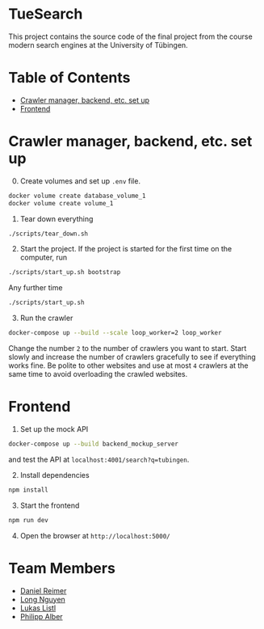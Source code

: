 # TueSearch

This project contains the source code of the final project from the course modern search engines at the University of
Tübingen.

# Table of Contents
- [Crawler manager, backend, etc. set up](#crawler-manager-backend-etc-set-up)
- [Frontend](#frontend)

# Crawler manager, backend, etc. set up

0. Create volumes and set up `.env` file.

```bash
docker volume create database_volume_1
docker volume create volume_1
```

1. Tear down everything

```bash
./scripts/tear_down.sh
```

2. Start the project. If the project is started for the first time on the computer, run 

```bash
./scripts/start_up.sh bootstrap
```

Any further time

```bash
./scripts/start_up.sh
```

3. Run the crawler

```bash
docker-compose up --build --scale loop_worker=2 loop_worker
```

Change the number `2` to the number of crawlers you want to start. Start slowly and increase the number of crawlers
gracefully to see if everything works fine. Be polite to other websites and use at most `4` crawlers at the same time to avoid overloading the crawled websites.

# Frontend

1. Set up the mock API 
```bash
docker-compose up --build backend_mockup_server
```
and test the API at `localhost:4001/search?q=tubingen`.

2. Install dependencies

```bash
npm install
```

3. Start the frontend

```bash
npm run dev
```

4. Open the browser at `http://localhost:5000/`

# Team Members

- [Daniel Reimer](https://github.com/Seskahin)
- [Long Nguyen](https://github.com/longpollehn)
- [Lukas Listl](https://github.com/LukasListl)
- [Philipp Alber](https://github.com/coolusaHD)
